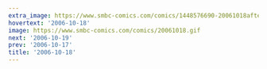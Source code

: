 ```yaml
---
extra_image: https://www.smbc-comics.com/comics/1448576690-20061018after.png
hovertext: '2006-10-18'
image: https://www.smbc-comics.com/comics/20061018.gif
next: '2006-10-19'
prev: '2006-10-17'
title: '2006-10-18'
---
```


